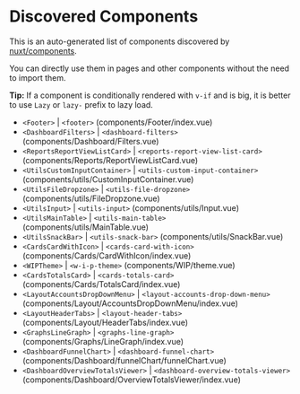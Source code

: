 # Discovered Components

This is an auto-generated list of components discovered by [nuxt/components](https://github.com/nuxt/components).

You can directly use them in pages and other components without the need to import them.

**Tip:** If a component is conditionally rendered with `v-if` and is big, it is better to use `Lazy` or `lazy-` prefix to lazy load.

- `<Footer>` | `<footer>` (components/Footer/index.vue)
- `<DashboardFilters>` | `<dashboard-filters>` (components/Dashboard/Filters.vue)
- `<ReportsReportViewListCard>` | `<reports-report-view-list-card>` (components/Reports/ReportViewListCard.vue)
- `<UtilsCustomInputContainer>` | `<utils-custom-input-container>` (components/utils/CustomInputContainer.vue)
- `<UtilsFileDropzone>` | `<utils-file-dropzone>` (components/utils/FileDropzone.vue)
- `<UtilsInput>` | `<utils-input>` (components/utils/Input.vue)
- `<UtilsMainTable>` | `<utils-main-table>` (components/utils/MainTable.vue)
- `<UtilsSnackBar>` | `<utils-snack-bar>` (components/utils/SnackBar.vue)
- `<CardsCardWithIcon>` | `<cards-card-with-icon>` (components/Cards/CardWithIcon/index.vue)
- `<WIPTheme>` | `<w-i-p-theme>` (components/WIP/theme.vue)
- `<CardsTotalsCard>` | `<cards-totals-card>` (components/Cards/TotalsCard/index.vue)
- `<LayoutAccountsDropDownMenu>` | `<layout-accounts-drop-down-menu>` (components/Layout/AccountsDropDownMenu/index.vue)
- `<LayoutHeaderTabs>` | `<layout-header-tabs>` (components/Layout/HeaderTabs/index.vue)
- `<GraphsLineGraph>` | `<graphs-line-graph>` (components/Graphs/LineGraph/index.vue)
- `<DashboardFunnelChart>` | `<dashboard-funnel-chart>` (components/Dashboard/funnelChart/funnelChart.vue)
- `<DashboardOverviewTotalsViewer>` | `<dashboard-overview-totals-viewer>` (components/Dashboard/OverviewTotalsViewer/index.vue)

